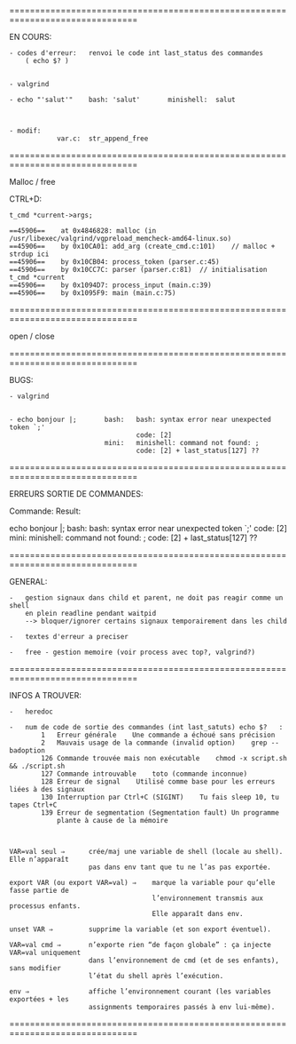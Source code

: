 
===============================================================================

EN COURS:

	- codes d'erreur:	renvoi le code int last_status des commandes 
		( echo $? )


	- valgrind

	- echo "'salut'"	bash: 'salut'		minishell:	salut



	- modif:
				var.c:	str_append_free


===============================================================================

Malloc / free


CTRL+D:

	t_cmd *current->args;

	==45906==    at 0x4846828: malloc (in /usr/libexec/valgrind/vgpreload_memcheck-amd64-linux.so)
	==45906==    by 0x10CA01: add_arg (create_cmd.c:101)	// malloc + strdup ici
	==45906==    by 0x10CB04: process_token (parser.c:45)
	==45906==    by 0x10CC7C: parser (parser.c:81)	// initialisation t_cmd *current
	==45906==    by 0x1094D7: process_input (main.c:39)
	==45906==    by 0x1095F9: main (main.c:75)




===============================================================================

open / close





===============================================================================


BUGS:

	- valgrind


	- echo bonjour |;		bash:	bash: syntax error near unexpected token `;'
									code: [2]
							mini:	minishell: command not found: ;
									code: [2] + last_status[127] ??


===============================================================================

ERREURS SORTIE DE COMMANDES:

Commande:			Result:

							
echo bonjour |;		bash:	bash: syntax error near unexpected token `;'
							code: [2]
					mini:	minishell: command not found: ;
							code: [2] + last_status[127] ??


===============================================================================

GENERAL:

	-	gestion signaux dans child et parent, ne doit pas reagir comme un shell
		en plein readline pendant waitpid
		--> bloquer/ignorer certains signaux temporairement dans les child
	
	-	textes d'erreur a preciser

	-	free - gestion memoire (voir process avec top?, valgrind?)


===============================================================================

INFOS A TROUVER:

	-	heredoc

	- 	num de code de sortie des commandes (int last_satuts) echo $?	:
			1	Erreur générale    Une commande a échoué sans précision
			2	Mauvais usage de la commande (invalid option)    grep --badoption
			126 Commande trouvée mais non exécutable    chmod -x script.sh && ./script.sh
			127 Commande introuvable    toto (commande inconnue)
			128 Erreur de signal    Utilisé comme base pour les erreurs liées à des signaux
			130 Interruption par Ctrl+C (SIGINT)    Tu fais sleep 10, tu tapes Ctrl+C
			139	Erreur de segmentation (Segmentation fault) Un programme
				plante à cause de la mémoire



	VAR=val seul ⇒		crée/maj une variable de shell (locale au shell). Elle n’apparaît
						pas dans env tant que tu ne l’as pas exportée.

	export VAR (ou export VAR=val) ⇒	marque la variable pour qu’elle fasse partie de 
										l’environnement transmis aux processus enfants. 
										Elle apparaît dans env.

	unset VAR ⇒			supprime la variable (et son export éventuel).

	VAR=val cmd ⇒		n’exporte rien “de façon globale” : ça injecte VAR=val uniquement
						dans l’environnement de cmd (et de ses enfants), sans modifier
						l’état du shell après l’exécution.

	env ⇒ 				affiche l’environnement courant (les variables exportées + les
						assignments temporaires passés à env lui‑même).


===============================================================================
